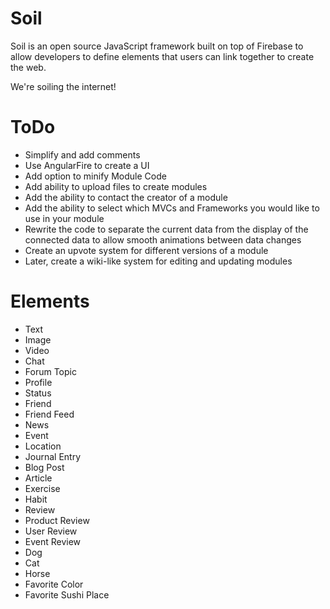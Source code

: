 Soil
====

Soil is an open source JavaScript framework built on top of Firebase to allow developers to define elements that users can link together to create the web.

We're soiling the internet!

ToDo
===
* Simplify and add comments
* Use AngularFire to create a UI
* Add option to minify Module Code
* Add ability to upload files to create modules
* Add the ability to contact the creator of a module
* Add the ability to select which MVCs and Frameworks you would like to use in your module
* Rewrite the code to separate the current data from the display of the connected data to allow smooth animations between data changes
* Create an upvote system for different versions of a module
* Later, create a wiki-like system for editing and updating modules

Elements
===
* Text
* Image
* Video
* Chat
* Forum Topic
* Profile
* Status
* Friend
* Friend Feed
* News
* Event
* Location
* Journal Entry
* Blog Post
* Article
* Exercise
* Habit
* Review
* Product Review
* User Review
* Event Review
* Dog
* Cat
* Horse
* Favorite Color
* Favorite Sushi Place
